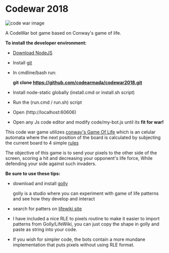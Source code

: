 # Codewar 2018
![code war image](https://github.com/codearmada/codewar2018/blob/master/sample.gif "code war!")

A CodeWar bot game based on Conway's game of life.

**To install the developer environment:**
* [Download NodeJS](https://nodejs.org/en/download/)
* Install [git](https://git-scm.com/downloads)
* In cmdline/bash run:

  **git clone https://github.com/codearmada/codewar2018.git**
* Install node-static globally (install.cmd or install.sh script)
* Run the (run.cmd / run.sh) script
* Open (http://localhost:60606)
* Open any Js code editor and modify code/my-bot.js until its **fit for war!**

This code war game utilizes [conway's Game Of Life](https://en.wikipedia.org/wiki/Conway%27s_Game_of_Life) which is an celular automata
where the next position of the board is calculated by subjecting the current board to 4 simple [rules](https://en.wikipedia.org/wiki/Conway%27s_Game_of_Life#Rules)

The objective of this game is to send your pixels to the other side of the screen, scoring a hit and decreasing your opponent's life force, While defending your side against such invaders.

**Be sure to use these tips:**
* download and install [golly](https://sourceforge.net/projects/golly/files/golly/golly-3.2/)

  golly is a studio where you can experiment with game of life patterns and see how they develop and interact
* search for patters on [lifewiki site](http://www.conwaylife.com/wiki/Category:Patterns)
* I have included a nice RLE to pixels routine to make it easier to import patterns from Golly/LifeWiki, you can just copy the shape in golly and paste as string into your code.
* If you wish for simpler code, the bots contain a more mundane implementation that puts pixels without using RLE format.
